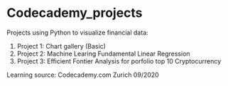 # Codecademy_projects
Projects using Python to visualize financial data:
1. Project 1: Chart gallery (Basic)
2. Project 2: Machine Learing Fundamental Linear Regression
3. Project 3: Efficient Fontier Analysis for porfolio top 10 Cryptocurrency

Learning source: Codecademy.com
Zurich 09/2020
